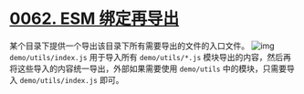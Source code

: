 # [0062. ESM 绑定再导出](https://github.com/Tdahuyou/TNotes.html-css-js/tree/main/notes/0062.%20ESM%20%E7%BB%91%E5%AE%9A%E5%86%8D%E5%AF%BC%E5%87%BA)

某个目录下提供一个导出该目录下所有需要导出的文件的入口文件。 ![img](https://cdn.jsdelivr.net/gh/Tdahuyou/imgs@main/2024-09-29-15-11-04.png) `demo/utils/index.js` 用于导入所有 `demo/utils/*.js` 模块导出的内容，然后再将这些导入的内容统一导出，外部如果需要使用 `demo/utils` 中的模块，只需要导入 `demo/utils/index.js` 即可。
